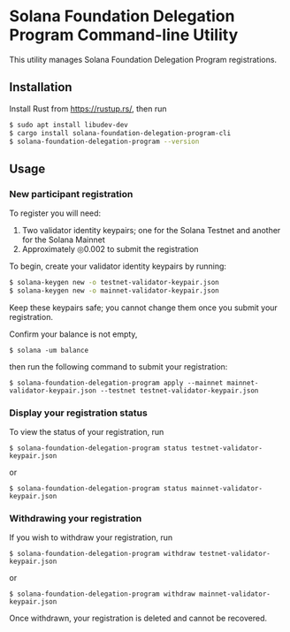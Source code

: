 # Solana Foundation Delegation Program Command-line Utility

This utility manages Solana Foundation Delegation Program registrations.

## Installation
Install Rust from https://rustup.rs/, then run
```bash
$ sudo apt install libudev-dev
$ cargo install solana-foundation-delegation-program-cli
$ solana-foundation-delegation-program --version
```

## Usage

### New participant registration

To register you will need:
1. Two validator identity keypairs; one for the Solana Testnet and another for the Solana Mainnet
2. Approximately ◎0.002 to submit the registration


To begin, create your validator identity keypairs by running:
```bash
$ solana-keygen new -o testnet-validator-keypair.json
$ solana-keygen new -o mainnet-validator-keypair.json
```
Keep these keypairs safe; you cannot change them once you submit your
registration.

Confirm your balance is not empty,
```
$ solana -um balance
```
then run the following command to submit your registration:
```
$ solana-foundation-delegation-program apply --mainnet mainnet-validator-keypair.json --testnet testnet-validator-keypair.json
```

### Display your registration status
To view the status of your registration, run
```
$ solana-foundation-delegation-program status testnet-validator-keypair.json
```
or
```
$ solana-foundation-delegation-program status mainnet-validator-keypair.json
```

### Withdrawing your registration
If you wish to withdraw your registration, run
```
$ solana-foundation-delegation-program withdraw testnet-validator-keypair.json
```
or
```
$ solana-foundation-delegation-program withdraw mainnet-validator-keypair.json
```
Once withdrawn, your registration is deleted and cannot be recovered.
